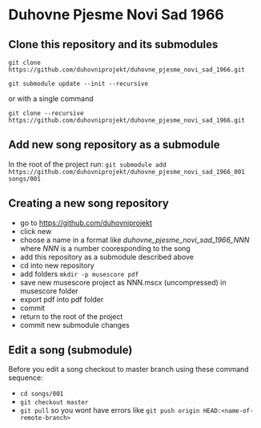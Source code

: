 # Duhovne Pjesme Novi Sad 1966

## Clone this repository and its submodules

```git clone https://github.com/duhovniprojekt/duhovne_pjesme_novi_sad_1966.git```

```git submodule update --init --recursive```

or with a single command

```git clone --recursive https://github.com/duhovniprojekt/duhovne_pjesme_novi_sad_1966.git```


## Add new song repository as a submodule

In the root of the project run:
```git submodule add https://github.com/duhovniprojekt/duhovne_pjesme_novi_sad_1966_001 songs/001```

## Creating a new song repository

- go to https://github.com/duhovniprojekt
- click new
- choose a name in a format like *duhovne_pjesme_novi_sad_1966_NNN* where *NNN* is a number cooresponding to the song
- add this repository as a submodule described above
- cd into new repository
- add folders ```mkdir -p musescore pdf```
- save new musescore project as NNN.mscx (uncompressed) in musescore folder
- export pdf into pdf folder
- commit
- return to the root of the project
- commit new submodule changes

## Edit a song (submodule)

Before you edit a song checkout to master branch using these command sequence:
- `cd songs/001`
- `git checkout master`
- `git pull`
so you wont have errors like `git push origin HEAD:<name-of-remote-branch>`
